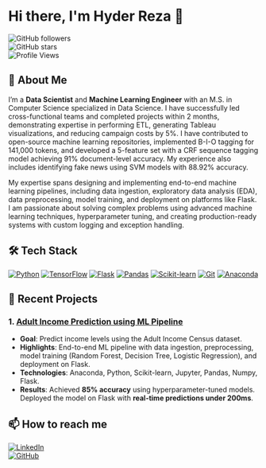# Hi there, I'm Hyder Reza 👋

![GitHub followers](https://img.shields.io/github/followers/tryd3x?label=Follow%20Me&style=social)  
![GitHub stars](https://img.shields.io/github/stars/tryd3x?label=Stars&style=social)  
![Profile Views](https://komarev.com/ghpvc/?username=tryd3x&color=blue)  

## 🚀 About Me

I’m a **Data Scientist** and **Machine Learning Engineer** with an M.S. in Computer Science specialized in Data Science. I have successfully led cross-functional teams and completed projects within 2 months, demonstrating expertise in performing ETL, generating Tableau visualizations, and reducing campaign costs by 5%. I have contributed to open-source machine learning repositories, implemented B-I-O tagging for 141,000 tokens, and developed a 5-feature set with a CRF sequence tagging model achieving 91% document-level accuracy. My experience also includes identifying fake news using SVM models with 88.92% accuracy.

My expertise spans designing and implementing end-to-end machine learning pipelines, including data ingestion, exploratory data analysis (EDA), data preprocessing, model training, and deployment on platforms like Flask. I am passionate about solving complex problems using advanced machine learning techniques, hyperparameter tuning, and creating production-ready systems with custom logging and exception handling.

## 🛠️ Tech Stack

[![Python](https://img.shields.io/badge/python-3670A0?style=for-the-badge&logo=python&logoColor=ffdd54)](https://www.python.org/)
[![TensorFlow](https://img.shields.io/badge/TensorFlow-%2343853D.svg?style=for-the-badge&logo=tensorflow&logoColor=white)](https://www.tensorflow.org/)
[![Flask](https://img.shields.io/badge/Flask-%23000.svg?style=for-the-badge&logo=flask&logoColor=white)](https://flask.palletsprojects.com/)
[![Pandas](https://img.shields.io/badge/pandas-%23150458.svg?style=for-the-badge&logo=pandas&logoColor=white)](https://pandas.pydata.org/)
[![Scikit-learn](https://img.shields.io/badge/scikit--learn-%2320232a.svg?style=for-the-badge&logo=scikit-learn&logoColor=%2361DAFB)](https://scikit-learn.org/)
[![Git](https://img.shields.io/badge/git-%23F05033.svg?style=for-the-badge&logo=git&logoColor=white)](https://git-scm.com/)
[![Anaconda](https://img.shields.io/badge/anaconda-%2344A833.svg?style=for-the-badge&logo=anaconda&logoColor=white)](https://www.anaconda.com/)

## 📝 Recent Projects

### 1. [Adult Income Prediction using ML Pipeline](https://github.com/tryd3x/ml-pipeline)
- **Goal**: Predict income levels using the Adult Income Census dataset.
- **Highlights**: End-to-end ML pipeline with data ingestion, preprocessing, model training (Random Forest, Decision Tree, Logistic Regression), and deployment on Flask.
- **Technologies**: Anaconda, Python, Scikit-learn, Jupyter, Pandas, Numpy, Flask.
- **Results**: Achieved **85% accuracy** using hyperparameter-tuned models. Deployed the model on Flask with **real-time predictions under 200ms**.

## 📫 How to reach me

[![LinkedIn](https://img.shields.io/badge/LinkedIn-%230077B5.svg?style=for-the-badge&logo=linkedin&logoColor=white)](https://www.linkedin.com/in/hyder-reza)  
[![GitHub](https://img.shields.io/badge/GitHub-%23121011.svg?style=for-the-badge&logo=github&logoColor=white)](https://github.com/tryd3x)

